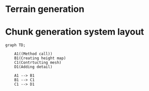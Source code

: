 # Terrain generation


# Chunk generation system layout
```mermaid
graph TD;

    A1((Method call))
    B1(Creating height map)
    C1(Contrtucting mesh)
    D1(Adding detail)
    
    A1 --> B1
    B1 --> C1
    C1 --> D1

```